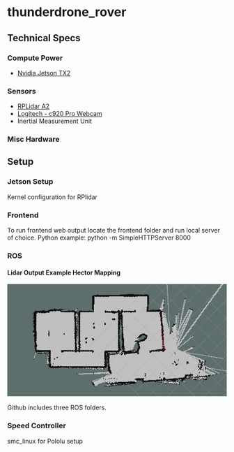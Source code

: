 # thunderdrone_rover

## Technical Specs
### Compute Power
* [Nvidia Jetson TX2](http://www.nvidia.com/object/embedded-systems-dev-kits-modules.html)

### Sensors
* [RPLidar A2](https://www.slamtec.com/en/Lidar)
* [Logitech - c920 Pro Webcam](https://www.logitech.com/en-us/product/hd-pro-webcam-c920)
* Inertial Measurement Unit

### Misc Hardware

## Setup

### Jetson Setup
Kernel configuration for RPlidar

### Frontend
To run frontend web output locate the frontend folder and run local server of choice.
Python example: python -m SimpleHTTPServer 8000

### ROS

#### Lidar Output Example Hector Mapping
![ThunderDrone Map](thunder_drone_rodeo_demo_2017_10_cropped.jpg)

Github includes three ROS folders.

### Speed Controller
smc_linux for Pololu setup



